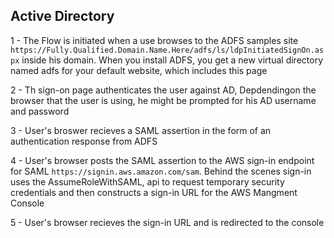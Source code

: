 ## Active Directory

1 - The Flow is initiated when a use browses to the ADFS samples site `https://Fully.Qualified.Domain.Name.Here/adfs/ls/ldpInitiatedSignOn.aspx` inside his domain. When you install ADFS, you get a new virtual directory named adfs for your default website, which includes this page

2 - Th sign-on page authenticates the user against AD, Depdendingon the browser that the user is using, he might be prompted for his AD username and password

3 - User's broswer recieves a SAML assertion in the form of an authentication response from ADFS

4 - User's browser posts the SAML assertion to the AWS sign-in endpoint for SAML `https://signin.aws.amazon.com/sam`. Behind the scenes sign-in uses the AssumeRoleWithSAML, api to request temporary security credentials and then constructs a sign-in URL for the AWS Mangment Console

5 - User's browser recieves the sign-in URL and is redirected to the console
